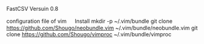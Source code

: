 FastCSV
Versuin 0.8

configuration file of vim
　
Install
mkdir -p ~/.vim/bundle
git clone https://github.com/Shougo/neobundle.vim ~/.vim/bundle/neobundle.vim
git clone https://github.com/Shougo/vimproc ~/.vim/bundle/vimproc
